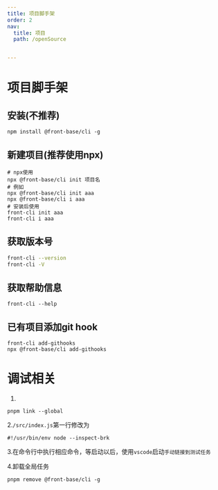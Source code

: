```yaml
---
title: 项目脚手架
order: 2
nav:
  title: 项目
  path: /openSource


---
```


项目脚手架
===

## 安装(不推荐)
```shell
npm install @front-base/cli -g
```

## 新建项目(推荐使用npx)
```shell
# npx使用
npx @front-base/cli init 项目名
# 例如
npx @front-base/cli init aaa
npx @front-base/cli i aaa
# 安装后使用
front-cli init aaa
front-cli i aaa
```

## 获取版本号
```bash
front-cli --version
front-cli -V
```

## 获取帮助信息
```
front-cli --help
```

## 已有项目添加git hook
```
front-cli add-githooks
npx @front-base/cli add-githooks
```


# 调试相关
1.
```
pnpm link --global
```

2.`/src/index.js`第一行修改为
```
#!/usr/bin/env node --inspect-brk
```

3.在命令行中执行相应命令，等启动以后，使用`vscode`启动`手动链接到测试任务`

4.卸载全局任务
```
pnpm remove @front-base/cli -g
```



